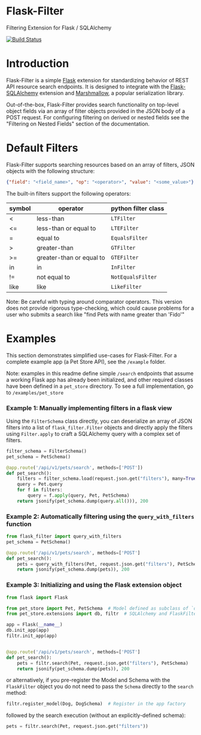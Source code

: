 # Flask-Filter
Filtering Extension for Flask / SQLAlchemy

[![Build Status](https://travis-ci.org/exleym/Flask-Filter.svg?branch=master)](https://travis-ci.org/exleym/Flask-Filter)

# Introduction
Flask-Filter is a simple [Flask](http://flask.pocoo.org/) extension for
standardizing behavior of REST API resource search endpoints. It is
designed to integrate with the [Flask-SQLAlchemy](http://flask-sqlalchemy.pocoo.org/2.3/)
extension and [Marshmallow](https://marshmallow.readthedocs.io/en/3.0/),
a popular serialization library.

Out-of-the-box, Flask-Filter provides search functionality on top-level
object fields via an array of filter objects provided in the JSON body
of a POST request. For configuring filtering on derived or nested fields
see the "Filtering on Nested Fields" section of the documentation.

# Default Filters
Flask-Filter supports searching resources based on an array of filters,
JSON objects with the following structure:

```json
{"field": "<field_name>", "op": "<operator>", "value": "<some_value>"}
```

The built-in filters support the following operators:

| symbol   | operator                     | python filter class   |
|----------|------------------------------|-----------------------|
| <        | less-than                    | `LTFilter`            |
| <=       | less-than or equal to        | `LTEFilter`           |
| =        | equal to                     | `EqualsFilter`        |
| >        | greater-than                 | `GTFilter`            |
| >=       | greater-than or equal to     | `GTEFilter`           |
| in       | in                           | `InFilter`            |
| !=       | not equal to                 | `NotEqualsFilter`     |
| like     | like                         | `LikeFilter`          |

Note: Be careful with typing around comparator operators. This version
does not provide rigorous type-checking, which could cause problems for
a user who submits a search like "find Pets with name greater than
'Fido'"

# Examples
This section demonstrates simplified use-cases for Flask-Filter. For
a complete example app (a Pet Store API), see the `/example` folder.

Note: examples in this readme define simple `/search` endpoints that
assume a working Flask app has already been initialized, and other
required classes have been defined in a `pet_store` directory. To see
a full implementation, go to `/examples/pet_store`

### Example 1: Manually implementing filters in a flask view
Using the `FilterSchema` class directly, you can deserialize an
array of JSON filters into a list of `flask_filter.Filter` objects
and directly apply the filters using `Filter.apply` to craft a
SQLAlchemy query with a complex set of filters.

```python
filter_schema = FilterSchema()
pet_schema = PetSchema()

@app.route('/api/v1/pets/search', methods=['POST'])
def pet_search():
    filters = filter_schema.load(request.json.get("filters"), many=True)
    query = Pet.query
    for f in filters:
        query = f.apply(query, Pet, PetSchema)
    return jsonify(pet_schema.dump(query.all())), 200
```

### Example 2: Automatically filtering using the `query_with_filters` function

```python
from flask_filter import query_with_filters
pet_schema = PetSchema()

@app.route('/api/v1/pets/search', methods=['POST']
def pet_search():
    pets = query_with_filters(Pet, request.json.get("filters"), PetSchema)
    return jsonify(pet_schema.dump(pets)), 200
```


### Example 3: Initializing and using the Flask extension object

```python
from flask import Flask

from pet_store import Pet, PetSchema  # Model defined as subclass of `db.Model`
from pet_store.extensions import db, filtr  # SQLAlchemy and FlaskFilter objects

app = Flask(__name__)
db.init_app(app)
filtr.init_app(app)


@app.route('/api/v1/pets/search', methods=['POST']
def pet_search():
    pets = filtr.search(Pet, request.json.get("filters"), PetSchema)
    return jsonify(pet_schema.dump(pets)), 200
```

or alternatively, if you pre-register the Model and Schema with the
`FlaskFilter` object you do not need to pass the `Schema` directly to
the `search` method:

```python
filtr.register_model(Dog, DogSchema)  # Register in the app factory
```

followed by the search execution (without an explicitly-defined schema):

```python
pets = filtr.search(Pet, request.json.get("filters"))
```
